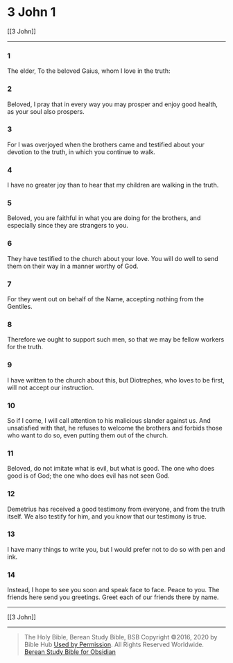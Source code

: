 # 3 John 1

[[3 John]]

---

### 1
The elder, To the beloved Gaius, whom I love in the truth:

### 2
Beloved, I pray that in every way you may prosper and enjoy good health, as your soul also prospers.

### 3
For I was overjoyed when the brothers came and testified about your devotion to the truth, in which you continue to walk.

### 4
I have no greater joy than to hear that my children are walking in the truth.

### 5
Beloved, you are faithful in what you are doing for the brothers, and especially since they are strangers to you.

### 6
They have testified to the church about your love. You will do well to send them on their way in a manner worthy of God.

### 7
For they went out on behalf of the Name, accepting nothing from the Gentiles.

### 8
Therefore we ought to support such men, so that we may be fellow workers for the truth.

### 9
I have written to the church about this, but Diotrephes, who loves to be first, will not accept our instruction.

### 10
So if I come, I will call attention to his malicious slander against us. And unsatisfied with that, he refuses to welcome the brothers and forbids those who want to do so, even putting them out of the church.

### 11
Beloved, do not imitate what is evil, but what is good. The one who does good is of God; the one who does evil has not seen God.

### 12
Demetrius has received a good testimony from everyone, and from the truth itself. We also testify for him, and you know that our testimony is true.

### 13
I have many things to write you, but I would prefer not to do so with pen and ink.

### 14
Instead, I hope to see you soon and speak face to face. Peace to you. The friends here send you greetings. Greet each of our friends there by name.

---

[[3 John]]

---

> The Holy Bible, Berean Study Bible, BSB
> Copyright &copy;2016, 2020 by Bible Hub
> [Used by Permission](https://berean.bible/terms.htm). All Rights Reserved Worldwide.
> [Berean Study Bible for Obsidian](https://github.com/gapmiss/berean-study-bible-for-obsidian)

